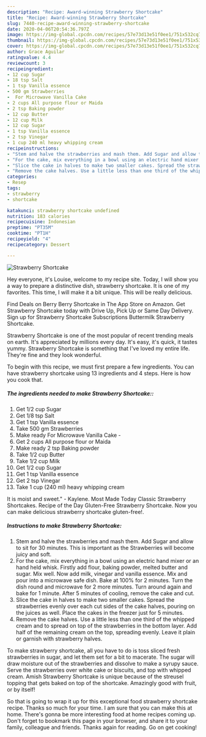 ```yaml
---
description: "Recipe: Award-winning Strawberry Shortcake"
title: "Recipe: Award-winning Strawberry Shortcake"
slug: 7440-recipe-award-winning-strawberry-shortcake
date: 2020-04-06T20:54:36.797Z
image: https://img-global.cpcdn.com/recipes/57e73d13e51f0ee1/751x532cq70/strawberry-shortcake-recipe-main-photo.jpg
thumbnail: https://img-global.cpcdn.com/recipes/57e73d13e51f0ee1/751x532cq70/strawberry-shortcake-recipe-main-photo.jpg
cover: https://img-global.cpcdn.com/recipes/57e73d13e51f0ee1/751x532cq70/strawberry-shortcake-recipe-main-photo.jpg
author: Grace Aguilar
ratingvalue: 4.4
reviewcount: 3
recipeingredient:
- 12 cup Sugar
- 18 tsp Salt
- 1 tsp Vanilla essence
- 500 gm Strawberries
-  For Microwave Vanilla Cake 
- 2 cups All purpose flour or Maida
- 2 tsp Baking powder
- 12 cup Butter
- 12 cup Milk
- 12 cup Sugar
- 1 tsp Vanilla essence
- 2 tsp Vinegar
- 1 cup 240 ml heavy whipping cream
recipeinstructions:
- "Stem and halve the strawberries and mash them. Add Sugar and allow to sit for 30 minutes. This is important as the Strawberries will become juicy and soft."
- "For the cake, mix everything in a bowl using an electric hand mixer or an hand held whisk. Firstly add flour, baking powder, melted butter and sugar. Mix well. Now add milk, vinegar and vanilla essence. Mix and pour into a microwave safe dish. Bake at 100% for 2 minutes. Turn the dish round and microwave for 2 more minutes. Turn around again and bake for 1 minute. After 5 minutes of cooling, remove the cake and cut."
- "Slice the cake in halves to make two smaller cakes. Spread the strawberries evenly over each cut sides of the cake halves, pouring on the juices as well. Place the cakes in the freezer just for 5 minutes."
- "Remove the cake halves. Use a little less than one third of the whipped cream and to spread on top of the strawberries in the bottom layer. Add half of the remaining cream on the top, spreading evenly. Leave it plain or garnish with strawberry halves."
categories:
- Resep
tags:
- strawberry
- shortcake

katakunci: strawberry shortcake undefined
nutrition: 183 calories
recipecuisine: Indonesian
preptime: "PT35M"
cooktime: "PT1H"
recipeyield: "4"
recipecategory: Dessert

---
```



![Strawberry Shortcake](https://img-global.cpcdn.com/recipes/57e73d13e51f0ee1/751x532cq70/strawberry-shortcake-recipe-main-photo.jpg)

Hey everyone, it's Louise, welcome to my recipe site. Today, I will show you a way to prepare a distinctive dish, strawberry shortcake. It is one of my favorites. This time, I will make it a bit unique. This will be really delicious.

Find Deals on Berry Berry Shortcake in The App Store on Amazon. Get Strawberry Shortcake today with Drive Up, Pick Up or Same Day Delivery. Sign up for Strawberry Shortcake Subscriptions Buttermilk Strawberry Shortcake.

Strawberry Shortcake is one of the most popular of recent trending meals on earth. It's appreciated by millions every day. It's easy, it's quick, it tastes yummy. Strawberry Shortcake is something that I've loved my entire life. They're fine and they look wonderful.


To begin with this recipe, we must first prepare a few ingredients. You can have strawberry shortcake using 13 ingredients and 4 steps. Here is how you cook that.

##### The ingredients needed to make Strawberry Shortcake::

1. Get 1/2 cup Sugar
1. Get 1/8 tsp Salt
1. Get 1 tsp Vanilla essence
1. Take 500 gm Strawberries
1. Make ready  For Microwave Vanilla Cake -
1. Get 2 cups All purpose flour or Maida
1. Make ready 2 tsp Baking powder
1. Take 1/2 cup Butter
1. Take 1/2 cup Milk
1. Get 1/2 cup Sugar
1. Get 1 tsp Vanilla essence
1. Get 2 tsp Vinegar
1. Take 1 cup (240 ml) heavy whipping cream


It is moist and sweet.&#34; - Kaylene. Most Made Today Classic Strawberry Shortcakes. Recipe of the Day Gluten-Free Strawberry Shortcake. Now you can make delicious strawberry shortcake gluten-free!. 

##### Instructions to make Strawberry Shortcake:

1. Stem and halve the strawberries and mash them. Add Sugar and allow to sit for 30 minutes. This is important as the Strawberries will become juicy and soft.
1. For the cake, mix everything in a bowl using an electric hand mixer or an hand held whisk. Firstly add flour, baking powder, melted butter and sugar. Mix well. Now add milk, vinegar and vanilla essence. Mix and pour into a microwave safe dish. Bake at 100% for 2 minutes. Turn the dish round and microwave for 2 more minutes. Turn around again and bake for 1 minute. After 5 minutes of cooling, remove the cake and cut.
1. Slice the cake in halves to make two smaller cakes. Spread the strawberries evenly over each cut sides of the cake halves, pouring on the juices as well. Place the cakes in the freezer just for 5 minutes.
1. Remove the cake halves. Use a little less than one third of the whipped cream and to spread on top of the strawberries in the bottom layer. Add half of the remaining cream on the top, spreading evenly. Leave it plain or garnish with strawberry halves.


To make strawberry shortcake, all you have to do is toss sliced fresh strawberries in sugar, and let them set for a bit to macerate. The sugar will draw moisture out of the strawberries and dissolve to make a syrupy sauce. Serve the strawberries over white cake or biscuits, and top with whipped cream. Amish Strawberry Shortcake is unique because of the streusel topping that gets baked on top of the shortcake. Amazingly good with fruit, or by itself! 

So that is going to wrap it up for this exceptional food strawberry shortcake recipe. Thanks so much for your time. I am sure that you can make this at home. There's gonna be more interesting food at home recipes coming up. Don't forget to bookmark this page in your browser, and share it to your family, colleague and friends. Thanks again for reading. Go on get cooking!
